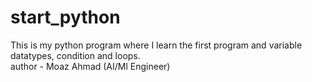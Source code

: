 # start_python
This is my python program where I learn the first program and  variable datatypes, condition and loops.
<br>
author - Moaz Ahmad (AI/Ml Engineer)